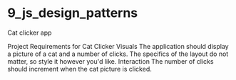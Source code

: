 # 9_js_design_patterns
Cat clicker app

Project Requirements for Cat Clicker
Visuals
The application should display a picture of a cat and a number of clicks.
The specifics of the layout do not matter, so style it however you'd like.
Interaction
The number of clicks should increment when the cat picture is clicked.
